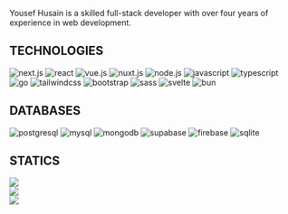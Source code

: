 Yousef Husain is a skilled full-stack developer with over four years of experience in web development.

## TECHNOLOGIES
![next.js](https://img.shields.io/badge/next.js-%23000000.svg?style=for-the-badge&logo=next.js&logoColor=white)
![react](https://img.shields.io/badge/react-%23007ACC.svg?style=for-the-badge&logo=react&logoColor=white)
![vue.js](https://img.shields.io/badge/vue.js-%234FC08D.svg?style=for-the-badge&logo=vue.js&logoColor=white)
![nuxt.js](https://img.shields.io/badge/nuxt.js-%2341b883.svg?style=for-the-badge&logo=nuxt.js&logoColor=white)
![node.js](https://img.shields.io/badge/node.js-%23339933.svg?style=for-the-badge&logo=node.js&logoColor=white)
![javascript](https://img.shields.io/badge/javascript-%23F7DF1E.svg?style=for-the-badge&logo=javascript&logoColor=black)
![typescript](https://img.shields.io/badge/typescript-%23007ACC.svg?style=for-the-badge&logo=typescript&logoColor=white)
![go](https://img.shields.io/badge/go-%2300ADD8.svg?style=for-the-badge&logo=go&logoColor=white)
![tailwindcss](https://img.shields.io/badge/tailwindcss-%230034ff.svg?style=for-the-badge&logo=tailwindcss&logoColor=white)
![bootstrap](https://img.shields.io/badge/bootstrap-%237952B3.svg?style=for-the-badge&logo=bootstrap&logoColor=white)
![sass](https://img.shields.io/badge/sass-%23CC6699.svg?style=for-the-badge&logo=sass&logoColor=white)
![svelte](https://img.shields.io/badge/sass-%23ff3e00.svg?style=for-the-badge&logo=svelte&logoColor=white)
![bun](https://img.shields.io/badge/bun-%23000000.svg?style=for-the-badge&logo=bun&logoColor=white)

## DATABASES
![postgresql](https://img.shields.io/badge/postgresql-%23336791.svg?style=for-the-badge&logo=postgresql&logoColor=white)
![mysql](https://img.shields.io/badge/mysql-%234479A1.svg?style=for-the-badge&logo=mysql&logoColor=white)
![mongodb](https://img.shields.io/badge/mongodb-%2347A248.svg?style=for-the-badge&logo=mongodb&logoColor=white)
![supabase](https://img.shields.io/badge/supabase-%2301ff12.svg?style=for-the-badge&logo=supabase&logoColor=white)
![firebase](https://img.shields.io/badge/firebase-%23FFCA28.svg?style=for-the-badge&logo=firebase&logoColor=black)
![sqlite](https://img.shields.io/badge/sqlite-%23003B57.svg?style=for-the-badge&logo=sqlite&logoColor=white)

## STATICS
![](https://github-readme-stats.vercel.app/api?username=yousefhusein&theme=react&hide_border=false&include_all_commits=true&count_private=false)<br/>
![](https://github-readme-streak-stats.herokuapp.com/?user=yousefhusein&theme=react&hide_border=false)<br/>
![](https://github-readme-stats.vercel.app/api/top-langs/?username=yousefhusein&theme=react&hide_border=false&include_all_commits=true&count_private=false&layout=compact)
